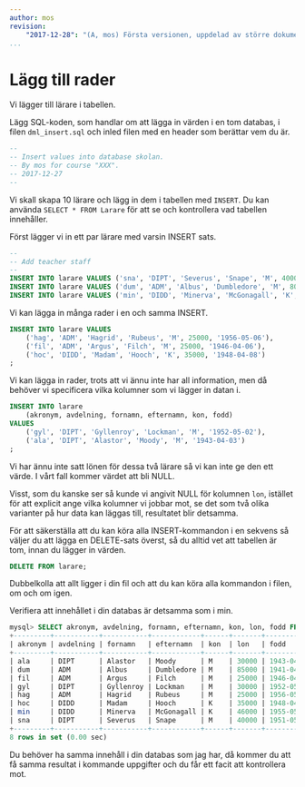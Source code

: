 ```yaml
---
author: mos
revision:
    "2017-12-28": "(A, mos) Första versionen, uppdelad av större dokument."
...
```

Lägg till rader
==================================

Vi lägger till lärare i tabellen.

Lägg SQL-koden, som handlar om att lägga in värden i en tom databas, i filen `dml_insert.sql` och inled filen med en header som berättar vem du är.

```sql
--
-- Insert values into database skolan.
-- By mos for course "XXX".
-- 2017-12-27
--
```

Vi skall skapa 10 lärare och lägg in dem i tabellen med `INSERT`. Du kan använda `SELECT * FROM Larare` för att se  och kontrollera vad tabellen innehåller.

Först lägger vi in ett par lärare med varsin INSERT sats.

```sql
--
-- Add teacher staff 
--
INSERT INTO larare VALUES ('sna', 'DIPT', 'Severus', 'Snape', 'M', 40000, '1951-05-01');
INSERT INTO larare VALUES ('dum', 'ADM', 'Albus', 'Dumbledore', 'M', 80000, '1941-04-01');
INSERT INTO larare VALUES ('min', 'DIDD', 'Minerva', 'McGonagall', 'K', 40000, '1955-05-05');
```

Vi kan lägga in många rader i en och samma INSERT.

```sql
INSERT INTO larare VALUES
    ('hag', 'ADM', 'Hagrid', 'Rubeus', 'M', 25000, '1956-05-06'),
    ('fil', 'ADM', 'Argus', 'Filch', 'M', 25000, '1946-04-06'),
    ('hoc', 'DIDD', 'Madam', 'Hooch', 'K', 35000, '1948-04-08')
;
```

Vi kan lägga in rader, trots att vi ännu inte har all information, men då behöver vi specificera vilka kolumner som vi lägger in datan i.

```sql
INSERT INTO larare
    (akronym, avdelning, fornamn, efternamn, kon, fodd)
VALUES
    ('gyl', 'DIPT', 'Gyllenroy', 'Lockman', 'M', '1952-05-02'),
    ('ala', 'DIPT', 'Alastor', 'Moody', 'M', '1943-04-03')
;
```

Vi har ännu inte satt lönen för dessa två lärare så vi kan inte ge den ett värde. I vårt fall kommer värdet att bli NULL.

Visst, som du kanske ser så kunde vi angivit NULL för kolumnen `lon`, istället för att explicit ange vilka kolumner vi jobbar mot, se det som två olika varianter på hur data kan läggas till, resultatet blir detsamma.

För att säkerställa att du kan köra alla INSERT-kommandon i en sekvens så väljer du att lägga en DELETE-sats överst, så du alltid vet att tabellen är tom, innan du lägger in värden.

```sql
DELETE FROM larare;
```

Dubbelkolla att allt ligger i din fil och att du kan köra alla kommandon i filen, om och om igen.

Verifiera att innehållet i din databas är detsamma som i min.

```sql
mysql> SELECT akronym, avdelning, fornamn, efternamn, kon, lon, fodd FROM larare;
+---------+-----------+-----------+------------+------+-------+------------+
| akronym | avdelning | fornamn   | efternamn  | kon  | lon   | fodd       |
+---------+-----------+-----------+------------+------+-------+------------+
| ala     | DIPT      | Alastor   | Moody      | M    | 30000 | 1943-04-03 |
| dum     | ADM       | Albus     | Dumbledore | M    | 85000 | 1941-04-01 |
| fil     | ADM       | Argus     | Filch      | M    | 25000 | 1946-04-06 |
| gyl     | DIPT      | Gyllenroy | Lockman    | M    | 30000 | 1952-05-02 |
| hag     | ADM       | Hagrid    | Rubeus     | M    | 25000 | 1956-05-06 |
| hoc     | DIDD      | Madam     | Hooch      | K    | 35000 | 1948-04-08 |
| min     | DIDD      | Minerva   | McGonagall | K    | 46000 | 1955-05-05 |
| sna     | DIPT      | Severus   | Snape      | M    | 40000 | 1951-05-01 |
+---------+-----------+-----------+------------+------+-------+------------+
8 rows in set (0.00 sec)
```

Du behöver ha samma innehåll i din databas som jag har, då kommer du att få samma resultat i kommande uppgifter och du får ett facit att kontrollera mot.
